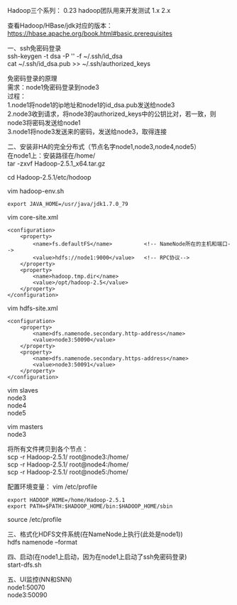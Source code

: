 Hadoop三个系列：
0.23 hadoop团队用来开发测试
1.x
2.x

查看Hadoop/HBase/jdk对应的版本：
https://hbase.apache.org/book.html#basic.prerequisites

一、ssh免密码登录<br>
ssh-keygen -t dsa -P '' -f ~/.ssh/id_dsa<br>
cat ~/.ssh/id_dsa.pub >> ~/.ssh/authorized_keys<br>

免密码登录的原理<br>
需求：node1免密码登录到node3<br>
过程：<br>
1.node1将node1的ip地址和node1的id_dsa.pub发送给node3<br>
2.node3收到请求，将node3的authorized_keys中的公钥比对，若一致，则node3将密码发送给node1<br>
3.node1将node3发送来的密码，发送给node3，取得连接<br>

二、安装非HA的完全分布式（节点名字node1,node3,node4,node5）<br>
在node1上：安装路径在/home/<br>
tar -zxvf Hadoop-2.5.1_x64.tar.gz<br>

cd Hadoop-2.5.1/etc/hodoop<br>

vim hadoop-env.sh<br>
```
export JAVA_HOME=/usr/java/jdk1.7.0_79
```

vim core-site.xml
```
<configuration>
    <property>
        <name>fs.defaultFS</name>          <!-- NameNode所在的主机和端口-->
        <value>hdfs://node1:9000</value>   <!-- RPC协议-->
    </property>
    <property>
        <name>hadoop.tmp.dir</name>   
        <value>/opt/hadoop-2.5</value>
    </property>
</configuration>
```

vim hdfs-site.xml
```
<configuration>
    <property>
        <name>dfs.namenode.secondary.http-address</name>         
        <value>node3:50090</value>   
    </property>
    <property>
        <name>dfs.namenode.secondary.https-address</name>         
        <value>node3:50091</value>   
    </property>
</configuration>
```

vim slaves<br>
node3<br>
node4<br>
node5<br>

vim masters<br>
node3   <!-- SecondaryNameNode的主机名 --><br>

将所有文件拷贝到各个节点：<br>
scp -r Hadoop-2.5.1/ root@node3:/home/<br>
scp -r Hadoop-2.5.1/ root@node4:/home/<br>
scp -r Hadoop-2.5.1/ root@node5:/home/<br>

配置环境变量：
vim /etc/profile
```
export HADOOP_HOME=/home/Hadoop-2.5.1
export PATH=$PATH:$HADOOP_HOME/bin:$HADOOP_HOME/sbin
```

source /etc/profile<br>

三、格式化HDFS文件系统(在NameNode上执行(此处是node1))<br>
hdfs namenode –format<br>

四、启动(在node1上启动，因为在node1上启动了ssh免密码登录)<br>
start-dfs.sh<br>

五、UI监控(NN和SNN)<br>
node1:50070<br>
node3:50090<br>

